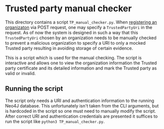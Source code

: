 # Trusted party manual checker

This directory contains a script `TP_manual_checker.py`. When [registering an organizaton](https://app.swaggerhub.com/apis/DAVIDGAJDOS/provenance_storage/1.0.0#/default/post_organizations__org_id_)
via POST request, one may specify a `TrustedPartyUri` in the request. As of now the system is designed in such a way
that this `TrustedPartyUri` chosen by an organization needs to be manually checked to prevent a malicious
organization to specify a URI to only a mocked Trusted party resulting in avoiding storage of certain evidence.

This is a script which is used for the manual checking. The script is interactive and allows one to view the organization information
the Trusted party certificate and its detailed information and mark the Trusted party as valid or invalid. 

## Running the script
The script only needs a URI and authentication information to the running Neo4J database. This unfortunately isn't
taken from the CLI arguments, but is hardcoded in the script so one must need to manually modify the script. After correct
URI and authentication credentials are presented it suffices to run the script like `python3 TP_manual_checker.py`.